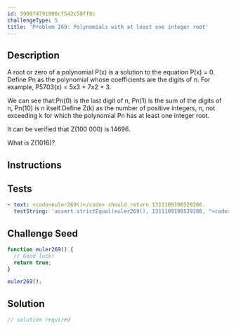 ```yaml
---
id: 5900f4791000cf542c50ff8c
challengeType: 5
title: 'Problem 269: Polynomials with at least one integer root'
---
```


## Description
<section id='description'>
A root or zero of a polynomial P(x) is a solution to the equation P(x) = 0.
Define Pn as the polynomial whose coefficients are the digits of n.
For example, P5703(x) = 5x3 + 7x2 + 3.

We can see that:Pn(0) is the last digit of n,
Pn(1) is the sum of the digits of n,
Pn(10) is n itself.Define Z(k) as the number of positive integers, n, not exceeding k for which the polynomial Pn has at least one integer root.

It can be verified that Z(100 000) is 14696.

What is Z(1016)?
</section>

## Instructions
<section id='instructions'>

</section>

## Tests
<section id='tests'>

```yml
- text: <code>euler269()</code> should return 1311109198529286.
  testString: 'assert.strictEqual(euler269(), 1311109198529286, "<code>euler269()</code> should return 1311109198529286.");'

```

</section>

## Challenge Seed
<section id='challengeSeed'>

<div id='js-seed'>

```js
function euler269() {
  // Good luck!
  return true;
}

euler269();
```

</div>



</section>

## Solution
<section id='solution'>

```js
// solution required
```
</section>
